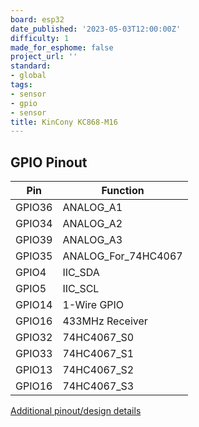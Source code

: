 ```yaml
---
board: esp32
date_published: '2023-05-03T12:00:00Z'
difficulty: 1
made_for_esphome: false
project_url: ''
standard:
- global
tags:
- sensor
- gpio
- sensor
title: KinCony KC868-M16
---
```


## GPIO Pinout

| Pin    | Function            |
| ------ | ------------------- |
| GPIO36 | ANALOG_A1           |
| GPIO34 | ANALOG_A2           |
| GPIO39 | ANALOG_A3           |
| GPIO35 | ANALOG_For_74HC4067 |
| GPIO4  | IIC_SDA             |
| GPIO5  | IIC_SCL             |
| GPIO14 | 1-Wire GPIO         |
| GPIO16 | 433MHz Receiver     |
| GPIO32 | 74HC4067_S0         |
| GPIO33 | 74HC4067_S1         |
| GPIO13 | 74HC4067_S2         |
| GPIO16 | 74HC4067_S3         |
[Additional pinout/design details](https://www.kincony.com/16-channel-ct-clamp-energy-monitor.html)